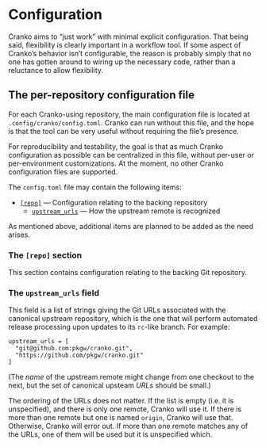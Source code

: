 # Configuration

Cranko aims to “just work” with minimal explicit configuration. That being said,
flexibility is clearly important in a workflow tool. If some aspect of Cranko’s
behavior isn’t configurable, the reason is probably simply that no one has
gotten around to wiring up the necessary code, rather than a reluctance to allow
flexibility.


## The per-repository configuration file

For each Cranko-using repository, the main configuration file is located at
`.config/cranko/config.toml`. Cranko can run without this file, and the hope is
that the tool can be very useful without requiring the file’s presence.

For reproducibility and testability, the goal is that as much Cranko
configuration as possible can be centralized in this file, without per-user or
per-environment customizations. At the moment, no other Cranko configuration
files are supported.

The `config.toml` file may contain the following items:

- [`[repo]`](#the-repo-section) — Configuration relating to the backing repository
  - [`upstream_urls`](#the-uptream_urls-field) — How the upstream remote is recognized

As mentioned above, additional items are planned to be added as the need arises.

### The `[repo]` section

This section contains configuration relating to the backing Git repository.

### The `upstream_urls` field

This field is a list of strings giving the Git URLs associated with the
canonical upstream repository, which is the one that will perform automated
release processing upon updates to its `rc`-like branch. For example:

```
upstream_urls = [
  "git@github.com:pkgw/cranko.git",
  "https://github.com/pkgw/cranko.git"
]
```

(The *name* of the upstream remote might change from one checkout to the next,
but the set of canonical upsteam *URLs* should be small.)

The ordering of the URLs does not matter. If the list is empty (i.e. it is
unspecified), and there is only one remote, Cranko will use it. If there is more
than one remote but one is named `origin`, Cranko will use that. Otherwise,
Cranko will error out. If more than one remote matches any of the URLs, one of
them will be used but it is unspecified which.
